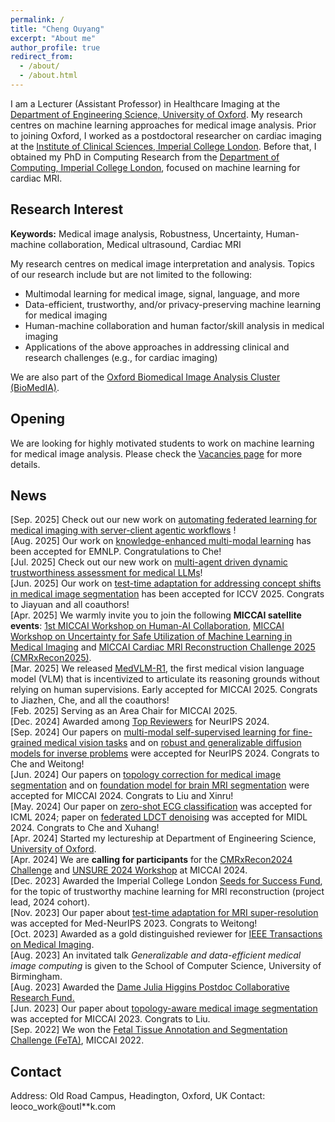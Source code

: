 ```yaml
---
permalink: /
title: "Cheng Ouyang"
excerpt: "About me"
author_profile: true
redirect_from: 
  - /about/
  - /about.html
---
```


I am a Lecturer (Assistant Professor) in Healthcare Imaging at the [Department of Engineering Science, University of Oxford](https://eng.ox.ac.uk/). My research centres on machine learning approaches for medical image analysis. Prior to joining Oxford, I worked as a postdoctoral researcher on cardiac imaging at the [Institute of Clinical Sciences, Imperial College London](https://www.imperial.ac.uk/institute-clinical-sciences/). Before that, I obtained my PhD in Computing Research from the [Department of Computing, Imperial College London](https://www.imperial.ac.uk/computing/), focused on machine learning for cardiac MRI.


Research Interest
------
**Keywords:** Medical image analysis, Robustness, Uncertainty, Human-machine collaboration, Medical ultrasound, Cardiac MRI

My research centres on medical image interpretation and analysis. Topics of our research include but are not limited to the following: 

- Multimodal learning for medical image, signal, language, and more
- Data-efficient, trustworthy, and/or privacy-preserving machine learning for medical imaging
- Human-machine collaboration and human factor/skill analysis in medical imaging
- Applications of the above approaches in addressing clinical and research challenges (e.g., for cardiac imaging)

We are also part of the [Oxford Biomedical Image Analysis Cluster (BioMedIA)](https://eng.ox.ac.uk/biomedical-image-analysis/).

Opening
------
We are looking for highly motivated students to work on machine learning for medical image analysis. Please check the [Vacancies page](https://cheng-01037.github.io/vacancies/) for more details.

News
------
\[Sep. 2025\] Check out our new work on [automating federated learning for medical imaging with server-client agentic workflows](https://www.arxiv.org/abs/2509.23803) ! \
\[Aug. 2025\] Our work on [knowledge-enhanced multi-modal learning](https://arxiv.org/abs/2502.17900) has been accepted for EMNLP. Congratulations to Che! \
\[Jul. 2025\] Check out our new work on [multi-agent driven dynamic trustworthiness assessment for medical LLMs](https://arxiv.org/abs/2508.00923)! \
\[Jun. 2025\] Our work on [test-time adaptation for addressing concept shifts in medical image segmentation](https://arxiv.org/abs/2411.15513) has been accepted for ICCV 2025. Congrats to Jiayuan and all coauthors! \
\[Apr. 2025\] We warmly invite you to join the following **MICCAI satellite events**: [1st MICCAI Workshop on Human-AI Collaboration](https://haic-miccai.github.io/), [MICCAI Workshop on Uncertainty for Safe Utilization of Machine Learning in Medical Imaging](https://unsuremiccai.github.io/) and [MICCAI Cardiac MRI Reconstruction Challenge 2025 (CMRxRecon2025)](https://cmrxrecon.github.io/2025/Home.html). \
\[Mar. 2025\] We released [MedVLM-R1](https://huggingface.co/JZPeterPan/MedVLM-R1), the first medical vision language model (VLM) that is incentivized to articulate its reasoning grounds without relying on human supervisions. Early accepted for MICCAI 2025. Congrats to Jiazhen, Che, and all the coauthors!\
\[Feb. 2025\] Serving as an Area Chair for MICCAI 2025.\
\[Dec. 2024\] Awarded among [Top Reviewers](https://neurips.cc/Conferences/2024/ProgramCommittee) for NeurIPS 2024. \
\[Sep. 2024\] Our papers on [multi-modal self-supervised learning for fine-grained medical vision tasks](https://arxiv.org/html/2312.01522v1) and on [robust and generalizable diffusion models for inverse problems](https://arxiv.org/pdf/2406.13652) were accepted for NeurIPS 2024. Congrats to Che and Weitong!\
\[Jun. 2024\] Our papers on [topology correction for medical image segmentation]() and on [foundation model for brain MRI segmentation](https://arxiv.org/abs/2405.10246) were accepted for MICCAI 2024. Congrats to Liu and Xinru!\
\[May. 2024\] Our paper on [zero-shot ECG classification](https://arxiv.org/abs/2403.06659) was accepted for ICML 2024; paper on [federated LDCT denoising](https://openreview.net/forum?id=Zg0mfl10o2) was accepted for MIDL 2024. Congrats to Che and Xuhang!\
\[Apr. 2024\] Started my lectureship at Department of Engineering Science, [University of Oxford](https://eng.ox.ac.uk/).\
\[Apr. 2024\] We are **calling for participants** for the [CMRxRecon2024 Challenge](https://cmrxrecon.github.io/2024/Home.html) and [UNSURE 2024 Workshop](https://unsuremiccai.github.io/) at MICCAI 2024.\
\[Dec. 2023\] Awarded the Imperial College London [Seeds for Success Fund](https://www.imperial.ac.uk/postdoc-fellows-development-centre/resources/pfdc-funds/seeds-for-success-fund/), for the topic of trustworthy machine learning for MRI reconstruction (project lead, 2024 cohort).\
\[Nov. 2023\] Our paper about [test-time adaptation for MRI super-resolution](https://drive.google.com/file/d/18tTEhiCETnAJbxvCKJw9D3B2nSbySDc9/view) was accepted for Med-NeurIPS 2023. Congrats to Weitong! \
\[Oct. 2023\] Awarded as a gold distinguished reviewer for [IEEE Transactions on Medical Imaging](https://ieeexplore.ieee.org/xpl/RecentIssue.jsp?punumber=42).\
\[Aug. 2023\] An invitated talk *Generalizable and data-efficient medical image computing* is given to the School of Computer Science, University of Birmingham.\
\[Aug. 2023\] Awarded the [Dame Julia Higgins Postdoc Collaborative Research Fund.](https://www.imperial.ac.uk/postdoc-fellows-development-centre/departments/dame-julia-higgins-postdoc-collaborative-research-fund/)\
\[Jun. 2023\] Our paper about [topology-aware medical image segmentation](https://link.springer.com/chapter/10.1007/978-3-031-43901-8_7) was accepted for MICCAI 2023. Congrats to Liu.\
\[Sep. 2022\] We won the [Fetal Tissue Annotation and Segmentation Challenge (FeTA)](https://feta.grand-challenge.org/Home/), MICCAI 2022.


Contact
------
Address: Old Road Campus, Headington, Oxford, UK
Contact: leoco_work@outl**k.com
